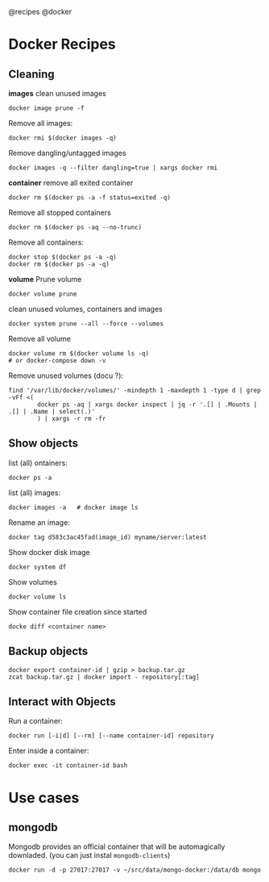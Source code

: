 @recipes
@docker

# Docker Recipes

## Cleaning

**images**
clean unused images

    docker image prune -f

Remove all images:

    docker rmi $(docker images -q)

Remove dangling/untagged images

    docker images -q --filter dangling=true | xargs docker rmi

**container**
remove all exited container

    docker rm $(docker ps -a -f status=exited -q)

Remove all stopped containers

    docker rm $(docker ps -aq --no-trunc)

Remove all containers:

    docker stop $(docker ps -a -q)
    docker rm $(docker ps -a -q)

**volume**
Prune volume 

    docker volume prune

clean unused volumes, containers and images

    docker system prune --all --force --volumes

Remove all volume

    docker volume rm $(docker volume ls -q)
    # or docker-compose down -v

Remove unused volumes (docu ?):

    find '/var/lib/docker/volumes/' -mindepth 1 -maxdepth 1 -type d | grep -vFf <(
            docker ps -aq | xargs docker inspect | jq -r '.[] | .Mounts | .[] | .Name | select(.)'
            ) | xargs -r rm -fr

## Show objects
list (all) ontainers:

    docker ps -a

list (all) images:

    docker images -a   # docker image ls

Rename an image:

    docker tag d583c3ac45fad(image_id) myname/server:latest

Show docker disk image 

    docker system df

Show volumes

    docker volume ls

Show container file creation since started

    docke diff <container name>

## Backup objects

    docker export container-id | gzip > backup.tar.gz
    zcat backup.tar.gz | docker import - repository[:tag]


## Interact with Objects

Run a container:

    docker run [-i|d] [--rm] [--name container-id] repository

Enter inside a container:

    docker exec -it container-id bash


# Use cases

## mongodb

Mongodb provides an official container that will be automagically downladed. (you can just instal `mongodb-clients`)

    docker run -d -p 27017:27017 -v ~/src/data/mongo-docker:/data/db mongo
